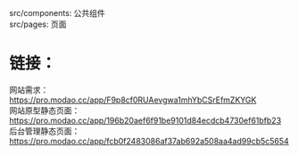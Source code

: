 src/components: 公共组件  
src/pages: 页面


# 链接：
网站需求：https://pro.modao.cc/app/F9p8cf0RUAevgwa1mhYbCSrEfmZKYGK  
网站原型静态页面：https://pro.modao.cc/app/196b20aef6f91be9101d84ecdcb4730ef61bfb23  
后台管理静态页面：https://pro.modao.cc/app/fcb0f2483086af37ab692a508aa4ad99cb5c5654
